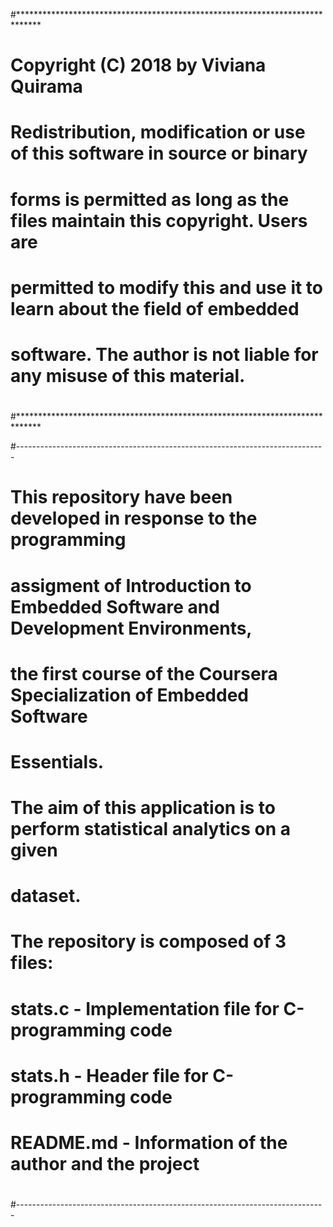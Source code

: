 #*****************************************************************************
# Copyright (C) 2018 by Viviana Quirama
#
# Redistribution, modification or use of this software in source or binary
# forms is permitted as long as the files maintain this copyright. Users are 
# permitted to modify this and use it to learn about the field of embedded
# software. The author is not liable for any misuse of this material. 
#
#*****************************************************************************

#-----------------------------------------------------------------------------
# This repository have been developed in response to the programming
# assigment of Introduction to Embedded Software and Development Environments,
# the first course of the Coursera Specialization of Embedded Software
# Essentials.
#
# The aim of this application is to perform statistical analytics on a given
# dataset.
#
# The repository is composed of 3 files:
#     stats.c - Implementation file for C-programming code
#     stats.h - Header file for C-programming code
#     README.md - Information of the author and the project
#
#-----------------------------------------------------------------------------
